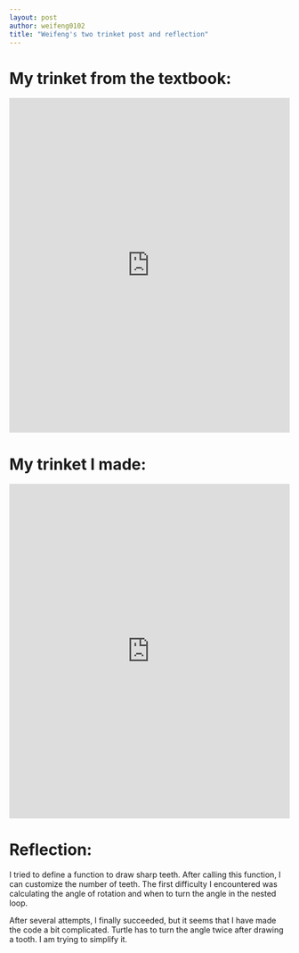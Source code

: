 ```yaml
---
layout: post
author: weifeng0102
title: "Weifeng's two trinket post and reflection"
---
```


# My trinket from the textbook:
<iframe src="https://trinket.io/embed/python/4252afd576" width="100%" height="600" frameborder="0" marginwidth="0" marginheight="0" allowfullscreen></iframe>

# My trinket I made:
<iframe src="https://trinket.io/embed/python/860cb40ea7" width="100%" height="600" frameborder="0" marginwidth="0" marginheight="0" allowfullscreen></iframe>


# Reflection:
I tried to define a function to draw sharp teeth. After calling this function, I can customize the number of teeth. The first difficulty I encountered was calculating the angle of rotation and when to turn the angle in the nested loop.

After several attempts, I finally succeeded, but it seems that I have made the code a bit complicated. Turtle has to turn the angle twice after drawing a tooth. I am trying to simplify it.

